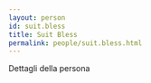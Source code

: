 ```yaml
---
layout: person
id: suit.bless
title: Suit Bless
permalink: people/suit.bless.html
---
```


Dettagli della persona